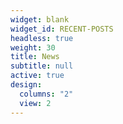 ```yaml
---
widget: blank
widget_id: RECENT-POSTS
headless: true
weight: 30
title: News
subtitle: null
active: true
design:
  columns: "2"
  view: 2
---
```

